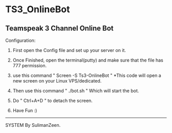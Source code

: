 # TS3_OnlineBot
Teamspeak 3 Channel Online Bot
----------------------------------------------------------------------------------------------------------------------------------------------------------------------------------------


Configuration:

1. First open the Config file and set up your server on it.

2. Once Finished, open the terminal(putty) and make sure that the file has 777 permission.

3. use this command " Screen -S Ts3-OnlineBot " *This code will open a new screen on your Linux VPS/dedicated. 

4. Then use this command " ./bot.sh " Which will start the bot. 

5. Do " Ctrl+A+D " to detach the screen.

6. Have Fun :)

----------------------------------------------------------------------------------------------------------------------------------------------------------------------------------------


SYSTEM By SulimanZeen.


